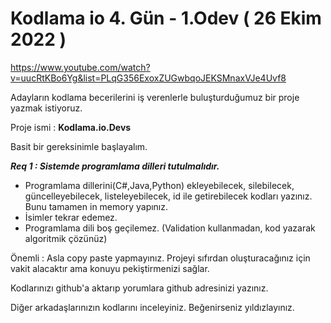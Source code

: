 # Kodlama io 4. Gün - 1.Odev ( 26 Ekim 2022 )
https://www.youtube.com/watch?v=uucRtKBo6Yg&list=PLqG356ExoxZUGwbqoJEKSMnaxVJe4Uvf8

Adayların kodlama becerilerini iş verenlerle buluşturduğumuz bir proje yazmak istiyoruz.

Proje ismi : **Kodlama.io.Devs**


Basit bir gereksinimle başlayalım.


***Req 1 : Sistemde programlama dilleri tutulmalıdır.***

* Programlama dillerini(C#,Java,Python) ekleyebilecek, silebilecek, güncelleyebilecek, listeleyebilecek, id ile getirebilecek kodları yazınız. Bunu tamamen in memory yapınız.
* İsimler tekrar edemez.
* Programlama dili boş geçilemez. (Validation kullanmadan, kod yazarak algoritmik çözünüz)

Önemli : Asla copy paste yapmayınız. Projeyi sıfırdan oluşturacağınız için vakit alacaktır ama konuyu pekiştirmenizi sağlar.

Kodlarınızı github'a aktarıp yorumlara github adresinizi yazınız.

Diğer arkadaşlarınızın kodlarını inceleyiniz. Beğenirseniz yıldızlayınız.